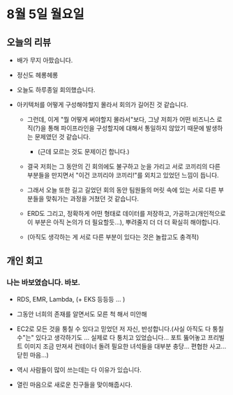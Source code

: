 # 8월 5일 월요일

## 오늘의 리뷰

- 배가 무지 아팠습니다.

- 정신도 헤롱헤롱

- 오늘도 하루종일 회의했습니다.

- 아키텍처를 어떻게 구성해야할지 몰라서 회의가 길어진 것 같습니다.

    - 그런데, 이게 "뭘 어떻게 써야할지 몰라서"보다, 그냥 저희가 어떤 비즈니스 로직(?)을 통해 파이프라인을 구성할지에 대해서 통일하지 않았기 때문에 발생하는 문제였던 것 같습니다.
        - (근데 모르는 것도 문제이긴 합니다.)

    - 결국 저희는 그 동안의 긴 회의에도 불구하고 눈을 가리고 서로 코끼리의 다른 부분들을 만지면서 "이건 코끼리야 코끼리!"를 외치고 있었던 느낌이 듭니다.

    - 그래서 오늘 또한 길고 길었던 회의 동안 팀원들의 머릿 속에 있는 서로 다른 부분들을 맞춰가는 과정을 거쳤던 것 같습니다.

    - ERD도 그리고, 정확하게 어떤 형태로 데이터를 저장하고, 가공하고(개인적으로 이 부분은 아직 논의가 더 필요할듯...), 뿌려줄지 더 더 더 확실히 해야합니다.

    - (아직도 생각하는 게 서로 다른 부분이 있다는 것은 놀랍고도 충격적)

## 개인 회고

### 나는 바보였습니다. 바보.

- RDS, EMR, Lambda, (+ EKS 등등등 ... )

- 그동안 너희의 존재를 알면서도 모른 척 해서 미안해

- EC2로 모든 것을 퉁칠 수 있다고 믿었던 저 자신, 반성합니다.(사실 아직도 다 퉁칠 수"는" 있다고 생각하기도 ... 실제로 다 퉁치고 있었습니다... 포트 뚫어놓고 프리빌트 이미지 조금 만져셔 컨테이너 돌려 필요한 녀석들을 대부분 충당... 편협한 사고... 닫힌 마음...)

- 역시 사람들이 많이 쓰는데는 다 이유가 있습니다.

- 열린 마음으로 새로운 친구들을 맞이해줍시다.